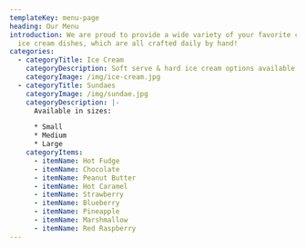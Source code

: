 ```yaml
---
templateKey: menu-page
heading: Our Menu
introduction: We are proud to provide a wide variety of your favorite classic
  ice cream dishes, which are all crafted daily by hand!
categories:
  - categoryTitle: Ice Cream
    categoryDescription: Soft serve & hard ice cream options available!
    categoryImage: /img/ice-cream.jpg
  - categoryTitle: Sundaes
    categoryImage: /img/sundae.jpg
    categoryDescription: |-
      Available in sizes:

      * Small
      * Medium
      * Large
    categoryItems:
      - itemName: Hot Fudge
      - itemName: Chocolate
      - itemName: Peanut Butter
      - itemName: Hot Caramel
      - itemName: Strawberry
      - itemName: Blueberry
      - itemName: Pineapple
      - itemName: Marshmallow
      - itemName: Red Raspberry
---
```

